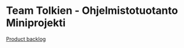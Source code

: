 # Team Tolkien - Ohjelmistotuotanto Miniprojekti

[Product backlog](https://docs.google.com/spreadsheets/d/1DaAu1GK6VygtDuKFK3jqlerErILbyhlJ23k_6WFqFwE/)
